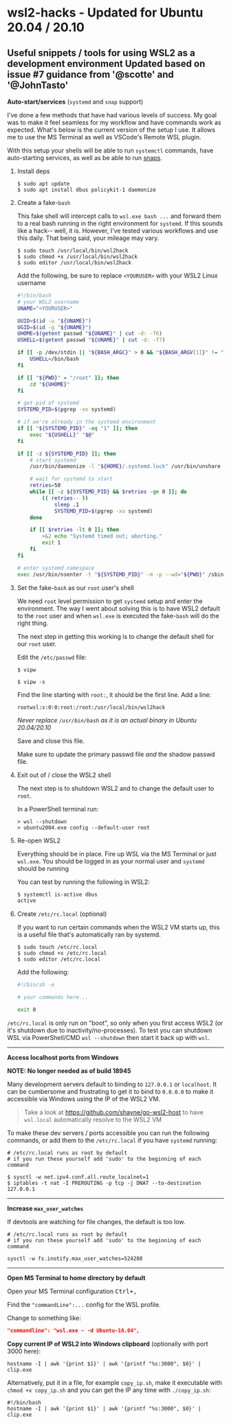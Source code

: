# wsl2-hacks - Updated for Ubuntu 20.04 / 20.10
Useful snippets / tools for using WSL2 as a development environment
Updated based on issue #7 guidance from '@scotte' and '@JohnTasto'
---

**Auto-start/services** (`systemd` and `snap` support)

I've done a few methods that have had various levels of success. My goal was to make it feel seamless for my workflow and have commands work as expected. What's below is the current version of the setup I use. It allows me to use the MS Terminal as well as VSCode's Remote WSL plugin.

With this setup your shells will be able to run `systemctl` commands, have auto-starting services, as well as be able to run [snaps](https://tutorials.ubuntu.com/tutorial/basic-snap-usage).

1. Install deps

    ```shell
    $ sudo apt update
    $ sudo apt install dbus policykit-1 daemonize
    ```

2. Create a fake-`bash`

    This fake shell will intercept calls to `wsl.exe bash ...` and forward them to a real bash running in the right environment for `systemd`. If this sounds like a hack-- well, it is. However, I've tested various workflows and use this daily. That being said, your mileage may vary.

    ```
    $ sudo touch /usr/local/bin/wsl2hack
    $ sudo chmod +x /usr/local/bin/wsl2hack
    $ sudo editor /usr/local/bin/wsl2hack
    ```
        
    Add the following, be sure to replace `<YOURUSER>` with your WSL2 Linux username

    ```sh
    #!/bin/bash
    # your WSL2 username
    UNAME="<YOURUSER>"

    UUID=$(id -u "${UNAME}")
    UGID=$(id -g "${UNAME}")
    UHOME=$(getent passwd "${UNAME}" | cut -d: -f6)
    USHELL=$(getent passwd "${UNAME}" | cut -d: -f7)

    if [[ -p /dev/stdin || "${BASH_ARGC}" > 0 && "${BASH_ARGV[1]}" != "-c" ]]; then
        USHELL=/bin/bash
    fi

    if [[ "${PWD}" = "/root" ]]; then
        cd "${UHOME}"
    fi

    # get pid of systemd
    SYSTEMD_PID=$(pgrep -xo systemd)

    # if we're already in the systemd environment
    if [[ "${SYSTEMD_PID}" -eq "1" ]]; then
        exec "${USHELL}" "$@"
    fi

    if [[ -z ${SYSTEMD_PID} ]]; then
        # start systemd
        /usr/bin/daemonize -l "${HOME}/.systemd.lock" /usr/bin/unshare -fp --mount-proc /lib/systemd/systemd --system-unit=basic.target

        # wait for systemd to start
        retries=50
        while [[ -z ${SYSTEMD_PID} && $retries -ge 0 ]]; do
            (( retries-- ))
                sleep .1
                SYSTEMD_PID=$(pgrep -xo systemd)
        done

        if [[ $retries -lt 0 ]]; then
            >&2 echo "Systemd timed out; aborting."
            exit 1
        fi
    fi
    
    # enter systemd namespace
    exec /usr/bin/nsenter -t "${SYSTEMD_PID}" -m -p --wd="${PWD}" /sbin/runuser -s "${USHELL}" "${UNAME}" -- "${@}"

    ```

3. Set the fake-`bash` as our `root` user's shell

    We need `root` level permission to get `systemd` setup and enter the environment. The way I went about solving this is to
    have WSL2 default to the `root` user and when `wsl.exe` is executed the fake-`bash` will do the right thing.
    
    The next step in getting this working is to change the default shell for our `root` user.
    
    Edit the `/etc/passwd` file:
    
    `$ vipw`
    
    `$ vipw -s`
    
    Find the line starting with `root:`, it should be the first line.
    Add a line:
    
    `rootwsl:x:0:0:root:/root:/usr/local/bin/wsl2hack`
    
    *Never replace `/usr/bin/bash` as it is an actual binary in Ubuntu 20.04/20.10*
    
    Save and close this file.
    
    Make sure to update the primary passwd file *and* the shadow passwd file.

4. Exit out of / close the WSL2 shell

    The next step is to shutdown WSL2 and to change the default user to `root`.

    In a PowerShell terminal run:
    
    ```
    > wsl --shutdown
    > ubuntu2004.exe config --default-user root
    ```
    
5. Re-open WSL2

    Everything should be in place. Fire up WSL via the MS Terminal or just `wsl.exe`.
    You should be logged in as your normal user and `systemd` should be running
    
    You can test by running the following in WSL2:
    
    ```sh
    $ systemctl is-active dbus
    active
    ```

6. Create `/etc/rc.local` (optional)

    If you want to run certain commands when the WSL2 VM starts up, this is a useful file that's automatically ran by systemd.
    
    ```shell
    $ sudo touch /etc/rc.local
    $ sudo chmod +x /etc/rc.local
    $ sudo editor /etc/rc.local
    ```
    
    Add the following:
    ```sh
    #!/bin/sh -e
    
    # your commands here...
    
    exit 0
    ```

`/etc/rc.local` is only run on "boot", so only when you first access WSL2 (or it's shutdown due to inactivity/no-processes).
To test you can shutdown WSL via PowerShell/CMD `wsl --shutdown` then start it back up with `wsl`.

---

**Access localhost ports from Windows**

**NOTE: No longer needed as of build 18945**

Many development servers default to binding to `127.0.0.1` or `localhost`. It can be cumbersome and frustrating to get it to bind to `0.0.0.0` to make it accessible via Windows using the IP of the WSL2 VM.

> Take a look at https://github.com/shayne/go-wsl2-host to have `wsl.local` automatically resolve to the WSL2 VM

To make these dev servers / ports accessible you can run the following commands, or add them to the `/etc/rc.local` if you have `systemd` running:

```shell
# /etc/rc.local runs as root by default
# if you run these yourself add 'sudo' to the beginning of each command

$ sysctl -w net.ipv4.conf.all.route_localnet=1
$ iptables -t nat -I PREROUTING -p tcp -j DNAT --to-destination 127.0.0.1 
```

---

**Increase `max_user_watches`**

If devtools are watching for file changes, the default is too low.

```
# /etc/rc.local runs as root by default
# if you run these yourself add 'sudo' to the beginning of each command

sysctl -w fs.inotify.max_user_watches=524288
```

---

**Open MS Terminal to home directory by default**

Open your MS Terminal configuration <kbd>Ctrl+,</kbd>

Find the `"commandLine":...` config for the WSL profile.

Change to something like:

```json
"commandline": "wsl.exe ~ -d Ubuntu-18.04",
```


**Copy current IP of WSL2 into Windows clipboard** (optionally with port 3000 here):

```
hostname -I | awk '{print $1}' | awk '{printf "%s:3000", $0}' | clip.exe
```

Alternatively, put it in a file, for example `copy_ip.sh`, make it executable with `chmod +x copy_ip.sh` and you can get the IP any time with `./copy_ip.sh`: 

```
#!/bin/bash
hostname -I | awk '{print $1}' | awk '{printf "%s:3000", $0}' | clip.exe
```
